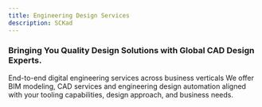 ```yaml
---
title: Engineering Design Services 
description: SCKad
---
```


<h3>Bringing You Quality Design Solutions with Global CAD Design Experts.</h3>

End-to-end digital engineering services across business verticals
We offer BIM modeling, CAD services and engineering design automation aligned with your tooling capabilities, design approach, and business needs.



